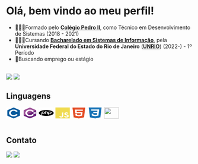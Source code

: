 
# Olá, bem vindo ao meu perfil!
- 👨🏻‍💻Formado pelo [**Colégio Pedro II**][cp2], como Técnico em Desenvolvimento de Sistemas (2018 - 2021)
- 👨🏻‍🎓Cursando [**Bacharelado em Sistemas de Informação**][si], pela **Universidade Federal do Estado do Rio de Janeiro** ([**UNRIO**][unirio]) (2022-) - 1º Período
- 🔎Buscando emprego ou estágio  

<br>

<img height="180em" src="https://github-readme-stats.vercel.app/api?username=davilimabr&theme=dark&show_icons=true&include_all_commits=true&count_private=true&title_color=55A2F9&icon_color=55A2F9&border_color=111111&text_color=ffffff"/>
<img height="180em" src="https://github-readme-stats.vercel.app/api/top-langs/?username=davilimabr&langs_count=16&theme=dark&title_color=55A2F9&border_color=111111&layout=compact&text_color=ffffff"/>

<br>

<h2>Linguagens</h2>
<div>
    <img align="center" height="30" width="40" src="https://raw.githubusercontent.com/devicons/devicon/master/icons/c/c-plain.svg">
    <img align="center" height="30" width="40" src="https://raw.githubusercontent.com/devicons/devicon/master/icons/csharp/csharp-original.svg">
    <img align="center" height="30" width="40" src="https://raw.githubusercontent.com/devicons/devicon/master/icons/php/php-plain.svg">
    <img align="center" height="30" width="40" src="https://raw.githubusercontent.com/devicons/devicon/master/icons/javascript/javascript-plain.svg">
    <img align="center" height="30" width="40" src="https://raw.githubusercontent.com/devicons/devicon/master/icons/html5/html5-plain.svg">
    <img align="center" height="30" width="40" src="https://raw.githubusercontent.com/devicons/devicon/master/icons/css3/css3-plain.svg">
    <img align="center" height="30" width="40" src="https://cdn.jsdelivr.net/gh/devicons/devicon/icons/mysql/mysql-plain.svg" />
</div>

<br>

<h2>Contato</h2>
<a href = "mailto: davilimamoura.360@gmail.com"><img src="https://img.shields.io/badge/-Gmail-%23333?style=for-the-badge&logo=gmail&logoColor=white" target="_blank"></a>
<a href="https://www.linkedin.com/in/davi-lima-441b72210/" target="_blank"><img src="https://img.shields.io/badge/-LinkedIn-%230077B5?style=for-the-badge&logo=linkedin&logoColor=white" target="_blank"></a> 

[si]: <https://bsi.uniriotec.br>
[unirio]: <http://www.unirio.br>
[cp2]: <https://cp2.g12.br/index.php>